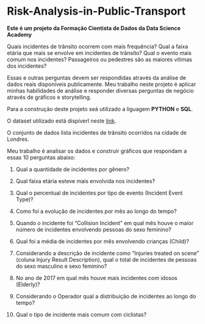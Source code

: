 # Risk-Analysis-in-Public-Transport
**Este é um projeto da Formação Cientista de Dados da Data Science Academy**

Quais incidentes de trânsito ocorrem com mais frequência? Qual a faixa etária que mais se envolve em incidentes de trânsito? Qual o evento mais comum nos incidentes? Passageiros ou pedestres são as maiores vítimas dos incidentes?

Essas e outras perguntas devem ser respondidas através da análise de dados reais disponíveis publicamente. Meu trabalho neste projeto é aplicar minhas habilidades de análise e responder diversas perguntas de negócio através de gráficos e storytelling.

Para a construção deste projeto seá utilizado a liguagem **PYTHON** e **SQL**.

O dataset utilizado está dispíverl neste [link](https://data.world/makeovermonday/2018w51).

O conjunto de dados lista incidentes de trânsito ocorridos na cidade de
Londres.

Meu trabalho é analisar os dados e construir gráficos que respondam a essas
10 perguntas abaixo:

1. Qual a quantidade de incidentes por gênero?

2. Qual faixa etária esteve mais envolvida nos incidentes?

3. Qual o percentual de incidentes por tipo de evento (Incident Event
Type)?

4. Como foi a evolução de incidentes por mês ao longo do tempo?

5. Quando o incidente foi “Collision Incident” em qual mês houve o maior
número de incidentes envolvendo pessoas do sexo feminino?

6. Qual foi a média de incidentes por mês envolvendo crianças (Child)?

7. Considerando a descrição de incidente como “Injuries treated on scene”
(coluna Injury Result Description), qual o total de incidentes de pessoas
do sexo masculino e sexo feminino?

8. No ano de 2017 em qual mês houve mais incidentes com idosos
(Elderly)?

9. Considerando o Operador qual a distribuição de incidentes ao longo do
tempo?

10. Qual o tipo de incidente mais comum com ciclistas?

